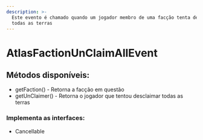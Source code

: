 ```yaml
---
description: >-
  Este evento é chamado quando um jogador membro de uma facção tenta desclaimar
  todas as terras
---
```


# AtlasFactionUnClaimAllEvent

## Métodos disponíveis:

* getFaction() - Retorna a facção em questão
* getUnClaimer() - Retorna o jogador que tentou desclaimar todas as terras

### Implementa as interfaces:

* Cancellable
